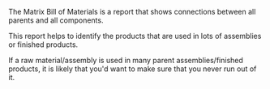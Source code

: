 The Matrix Bill of Materials is a report that shows connections between
all parents and all components.

This report helps to identify the products that are used in lots of
assemblies or finished products.

If a raw material/assembly is used in many parent assemblies/finished
products, it is likely that you'd want to make sure that you never run
out of it.
